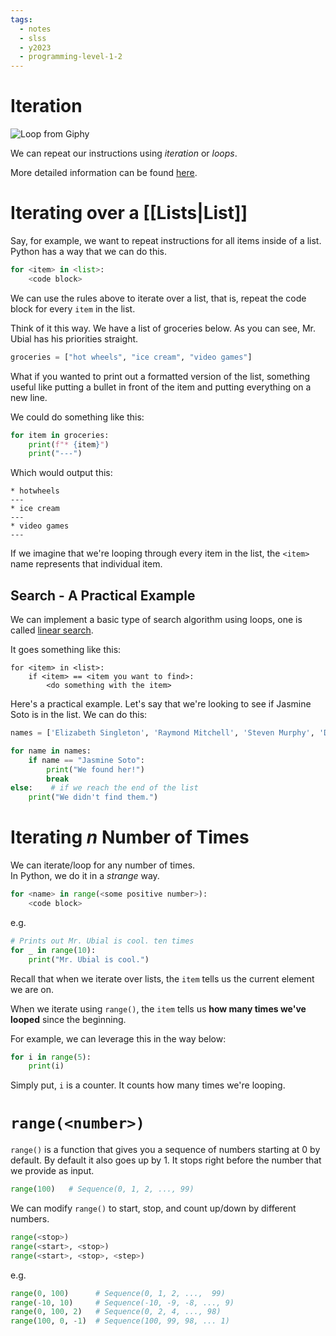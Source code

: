 ```yaml
---
tags:
  - notes
  - slss
  - y2023
  - programming-level-1-2
---
```

# Iteration

![Loop from Giphy](https://media1.giphy.com/media/6HsjDOBPwY1eIS6kE0/giphy.gif?cid=ecf05e47u4wu0hvl9m1juhmryx7t9tw7httc7qnwe9k8shyg&ep=v1_gifs_search&rid=giphy.gif&ct=g)

We can repeat our instructions using *iteration* or *loops*.

More detailed information can be found [here](https://runestone.academy/ns/books/published/thinkcspy/Strings/TraversalandtheforLoopByItem.html). 

# Iterating over a [[Lists|List]]

Say, for example, we want to repeat instructions for all items inside of a list. Python has a way that we can do this.

```python
for <item> in <list>:
	<code block>
```

We can use the rules above to iterate over a list, that is, repeat the code block for every `item` in the list.

Think of it this way. We have a list of groceries below. As you can see, Mr. Ubial has his priorities straight.

```python
groceries = ["hot wheels", "ice cream", "video games"]
```

What if you wanted to print out a formatted version of the list, something useful like putting a bullet in front of the item and putting everything on a new line.

We could do something like this:

```python
for item in groceries:
	print(f"* {item}")
	print("---")
```

Which would output this:

```console
* hotwheels
---
* ice cream
---
* video games
---
```

If we imagine that we're looping through every item in the list, the `<item>` name represents that individual item.
## Search - A Practical Example

We can implement a basic type of search algorithm using loops, one is called [linear search](https://en.wikipedia.org/wiki/Linear_search).

It goes something like this:

```pseudocodeish
for <item> in <list>:
	if <item> == <item you want to find>:
		<do something with the item>
```

Here's a practical example. Let's say that we're looking to see if Jasmine Soto is in the list. We can do this:

```python
names = ['Elizabeth Singleton', 'Raymond Mitchell', 'Steven Murphy', 'Daniel Terry', 'Glenn Fisher', 'Jasmine Soto', 'Deborah Hicks', 'Beverly Ryan', 'Jason Smith', 'Jason Washington']

for name in names:
	if name == "Jasmine Soto":
		print("We found her!")
		break
else:    # if we reach the end of the list
	print("We didn't find them.")
```

# Iterating *n* Number of Times

We can iterate/loop for any number of times.  
In Python, we do it in a *strange* way.

```python
for <name> in range(<some positive number>):
	<code block>
```

e.g.

```python
# Prints out Mr. Ubial is cool. ten times
for _ in range(10):
	print("Mr. Ubial is cool.")
```

Recall that when we iterate over lists, the `item` 
tells us the current element we are on.

When we iterate using `range()`, the `item` tells
us **how many times we've looped** since the beginning.

For example, we can leverage this in the way below:

```python
for i in range(5):
	print(i)
```

Simply put, `i` is a counter. It counts how many times we're looping.

# `range(<number>)`

`range()` is a function that gives you a sequence of numbers starting at 0 by default. By default it also goes up by 1. It stops right before the number that we provide as input.

```python
range(100)   # Sequence(0, 1, 2, ..., 99)
```

We can modify `range()` to start, stop, and count up/down by different numbers.

```python
range(<stop>)
range(<start>, <stop>)
range(<start>, <stop>, <step>)
```

e.g.

```python
range(0, 100)      # Sequence(0, 1, 2, ...,  99)
range(-10, 10)     # Sequence(-10, -9, -8, ..., 9)
range(0, 100, 2)   # Sequence(0, 2, 4, ..., 98)
range(100, 0, -1)  # Sequence(100, 99, 98, ... 1)
```